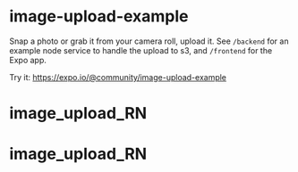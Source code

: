 # image-upload-example

Snap a photo or grab it from your camera roll, upload it. See `/backend`
for an example node service to handle the upload to s3, and `/frontend`
for the Expo app.

Try it: https://expo.io/@community/image-upload-example
# image_upload_RN
# image_upload_RN
